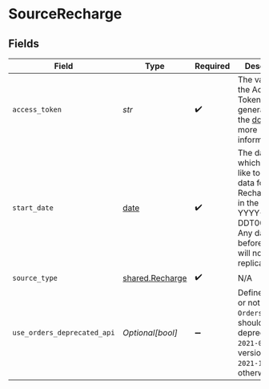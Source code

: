 # SourceRecharge


## Fields

| Field                                                                                                                                                    | Type                                                                                                                                                     | Required                                                                                                                                                 | Description                                                                                                                                              | Example                                                                                                                                                  |
| -------------------------------------------------------------------------------------------------------------------------------------------------------- | -------------------------------------------------------------------------------------------------------------------------------------------------------- | -------------------------------------------------------------------------------------------------------------------------------------------------------- | -------------------------------------------------------------------------------------------------------------------------------------------------------- | -------------------------------------------------------------------------------------------------------------------------------------------------------- |
| `access_token`                                                                                                                                           | *str*                                                                                                                                                    | :heavy_check_mark:                                                                                                                                       | The value of the Access Token generated. See the <a href="https://docs.airbyte.com/integrations/sources/recharge">docs</a> for more information.         |                                                                                                                                                          |
| `start_date`                                                                                                                                             | [date](https://docs.python.org/3/library/datetime.html#date-objects)                                                                                     | :heavy_check_mark:                                                                                                                                       | The date from which you'd like to replicate data for Recharge API, in the format YYYY-MM-DDT00:00:00Z. Any data before this date will not be replicated. | 2021-05-14T00:00:00Z                                                                                                                                     |
| `source_type`                                                                                                                                            | [shared.Recharge](../../models/shared/recharge.md)                                                                                                       | :heavy_check_mark:                                                                                                                                       | N/A                                                                                                                                                      |                                                                                                                                                          |
| `use_orders_deprecated_api`                                                                                                                              | *Optional[bool]*                                                                                                                                         | :heavy_minus_sign:                                                                                                                                       | Define whether or not the `Orders` stream should use the deprecated `2021-01` API version, or use `2021-11`, otherwise.                                  |                                                                                                                                                          |
